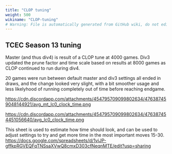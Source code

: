 ```yaml
---
title: "CLOP tuning"
weight: 500
wikiname: "CLOP-tuning"
# Warning: File is automatically generated from GitHub wiki, do not edit by hand.
---
```

## TCEC Season 13 tuning

Master (and thus div4) is result of a CLOP tune at 4000 games. Div3 updated the prune factor and time scale based on results at 8000 games as CLOP continued to run during div4.

20 games were run between default master and div3 settings all ended in draws, and the change looked very slight, with a bit smoother usage and less likelyhood of running completely out of time before reaching endgame.

https://cdn.discordapp.com/attachments/454795709099802634/476387459048144921/avg_mt_lc0_clock_time.png

https://cdn.discordapp.com/attachments/454795709099802634/476387454451056640/avg_lc0_clock_time.png

This sheet is used to estimate how time should look, and can be used to adjust settings to try and get more time in the most important moves 15-30. https://docs.google.com/spreadsheets/d/1viJP-gffkpRGVEQFqTNSsaXVwQ8cmxD303cfNeqnMTE/edit?usp=sharing